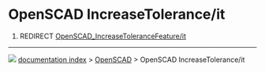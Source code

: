 # OpenSCAD IncreaseTolerance/it
1.  REDIRECT [OpenSCAD_IncreaseToleranceFeature/it](OpenSCAD_IncreaseToleranceFeature/it.md)



---
![](images/Button_right.svg) [documentation index](../README.md) > [OpenSCAD](OpenSCAD_Workbench.md) > OpenSCAD IncreaseTolerance/it
